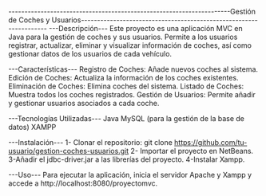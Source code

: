 ---------------------------------------------------------------------Gestión de Coches y Usuarios-------------------------------------------------------------------
---Descripción---
Este proyecto es una aplicación MVC en Java para la gestión de coches y sus usuarios. Permite a los usuarios registrar, actualizar, eliminar y visualizar información de coches, así como gestionar datos de los usuarios de cada vehículo.

---Características---
Registro de Coches: Añade nuevos coches al sistema.
Edición de Coches: Actualiza la información de los coches existentes.
Eliminación de Coches: Elimina coches del sistema.
Listado de Coches: Muestra todos los coches registrados.
Gestión de Usuarios: Permite añadir y gestionar usuarios asociados a cada coche.

---Tecnologías Utilizadas---
Java
MySQL (para la gestión de la base de datos)
XAMPP

---Instalación---
1- Clonar el repositorio:
git clone https://github.com/tu-usuario/gestion-coches-usuarios.git
2- Importar el proyecto en NetBeans.
3-Añadir el jdbc-driver.jar a las librerías del proyecto.
4-Instalar Xampp.

---Uso---
Para ejecutar la aplicación, inicia el servidor Apache y Xampp y accede a http://localhost:8080/proyectomvc.
